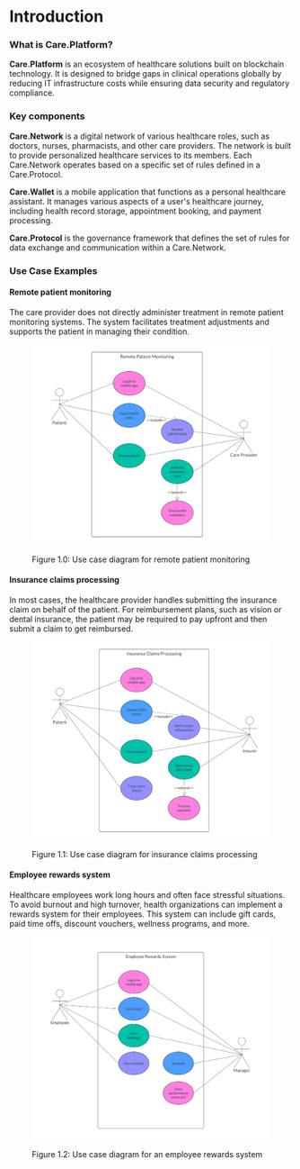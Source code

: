 # Introduction

### What is Care.Platform?

**Care.Platform** is an ecosystem of healthcare solutions built on blockchain technology. It is designed to bridge gaps in clinical operations globally by reducing IT infrastructure costs while ensuring data security and regulatory compliance.

### **Key components**

**Care.Network** is a digital network of various healthcare roles, such as doctors, nurses, pharmacists, and other care providers. The network is built to provide personalized healthcare services to its members. Each Care.Network operates based on a specific set of rules defined in a Care.Protocol.&#x20;

**Care.Wallet** is a mobile application that functions as a personal healthcare assistant. It manages various aspects of a user's healthcare journey, including health record storage, appointment booking, and payment processing.&#x20;

**Care.Protocol** is the governance framework that defines the set of rules for data exchange and communication within a Care.Network.

### Use Case Examples

#### Remote patient monitoring

The care provider does not directly administer treatment in remote patient monitoring systems. The system facilitates treatment adjustments and supports the patient in managing their condition.

<figure><img src="../.gitbook/assets/remote-patient-monitoring-diagram.png" alt="remote-patient-monitoring-use-case"><figcaption><p>Figure 1.0: Use case diagram for remote patient monitoring</p></figcaption></figure>

#### Insurance claims processing

In most cases, the healthcare provider handles submitting the insurance claim on behalf of the patient. For reimbursement plans, such as vision or dental insurance, the patient may be required to pay upfront and then submit a claim to get reimbursed.

<figure><img src="../.gitbook/assets/insurance-claims-processing.png" alt="insurance-claims-processing-use-case"><figcaption><p>Figure 1.1: Use case diagram for insurance claims processing</p></figcaption></figure>

#### Employee rewards system

Healthcare employees work long hours and often face stressful situations. To avoid burnout and high turnover, health organizations can implement a rewards system for their employees. This system can include gift cards, paid time offs, discount vouchers, wellness programs, and more.

<figure><img src="../.gitbook/assets/employee-rewards-system.png" alt="employee-rewards-system-use-case"><figcaption><p>Figure 1.2: Use case diagram for an employee rewards system</p></figcaption></figure>



